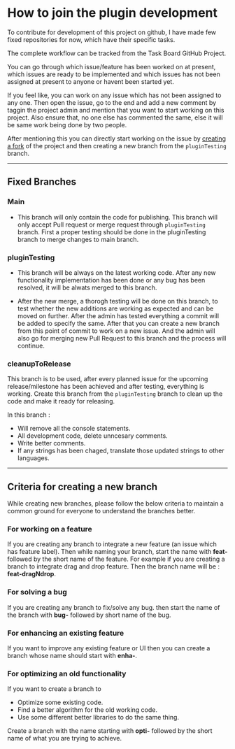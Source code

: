 # How to join the plugin development

To contribute for development of this project on github, I have made few fixed repositories for now, which have their specific tasks.

The complete workflow can be tracked from the Task Board GitHub Project.

You can go through which issue/feature has been worked on at present, which issues are ready to be implemented and which issues has not been assigned at present to anyone or havent been started yet.

If you feel like, you can work on any issue which has not been assigned to any one. Then open the issue, go to the end and add a new comment by taggin the project admin and mention that you want to start working on this project. Also ensure that, no one else has commented the same, else it will be same work being done by two people.

After mentioning this you can directly start working on the issue by [creating a fork]() of the project and then creating a new branch from the `pluginTesting` branch.

---

## Fixed Branches

### Main

- This branch will only contain the code for publishing. This branch will only accept Pull request or merge request through `pluginTesting` branch. First a proper testing should be done in the pluginTesting branch to merge changes to main branch.

### pluginTesting

- This branch will be always on the latest working code. After any new functionality implementation has been done or any bug has been resolved, it will be alwats merged to this branch.

- After the new merge, a thorogh testing will be done on this branch, to test whether the new additions are working as expected and can be moved on further. After the admin has tested everything a commit will be added to specify the same. After that you can create a new branch from this point of commit to work on a new issue. And the admin will also go for merging new Pull Request to this branch and the process will continue.

### cleanupToRelease

This branch is to be used, after every planned issue for the upcoming release/milestone has been achieved and after testing, everything is working. Create this branch from the `pluginTesting` branch to clean up the code and make it ready for releasing.

In this branch :

- Will remove all the console statements.
- All development code, delete unncesary comments.
- Write better comments.
- If any strings has been chaged, translate those updated strings to other languages.

---

## Criteria for creating a new branch

While creating new branches, please follow the below criteria to maintain a common ground for everyone to understand the branches better.

### For working on a feature

If you are creating any branch to integrate a new feature (an issue which has feature label). Then while naming your branch, start the name with **feat-** followed by the short name of the feature. For example if you are creating a branch to integrate drag and drop feature. Then the branch name will be : **feat-dragNdrop**.

### For solving a bug

If you are creating any branch to fix/solve any bug. then start the name of the branch with **bug-** followed by short name of the bug.

### For enhancing an existing feature

If you want to improve any existing feature or UI then you can create a branch whose name should start with **enha-**.

### For optimizing an old functionality

If you want to create a branch to

- Optimize some existing code.
- Find a better algorithm for the old working code.
- Use some different better libraries to do the same thing.

Create a branch with the name starting with **opti-** followed by the short name of what you are trying to achieve.
